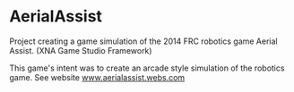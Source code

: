 AerialAssist
============

Project creating a game simulation of the 2014 FRC robotics game Aerial Assist. (XNA Game Studio Framework)

This game's intent was to create an arcade style simulation of the robotics game. See website www.aerialassist.webs.com
